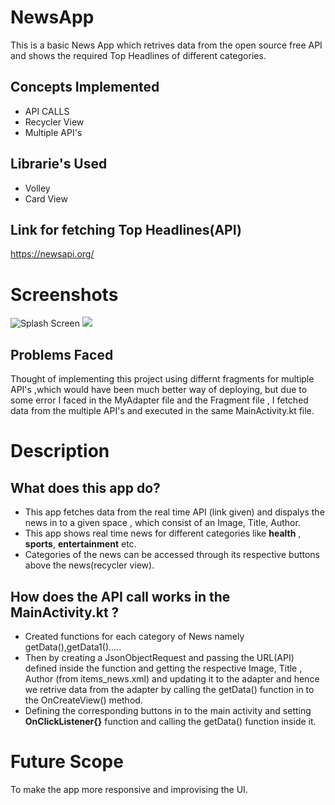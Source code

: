 # NewsApp
This is a basic News App which retrives data from the open source free API and shows the required Top Headlines of different categories.

## Concepts Implemented

* API CALLS
* Recycler View
* Multiple API's

## Librarie's Used

* Volley
* Card View

## Link for fetching Top Headlines(API)

https://newsapi.org/

# Screenshots

![Splash Screen](https://user-images.githubusercontent.com/71012103/104060975-be969180-521d-11eb-9ab2-1619f9aa8ef6.jpeg)
![](https://user-images.githubusercontent.com/71012103/104060980-bfc7be80-521d-11eb-9ff1-a4c705bf6cde.jpeg)

## Problems Faced

Thought of implementing this project using differnt fragments for multiple API's ,which would have been much better way of deploying, but due to some error I faced in the MyAdapter file and the Fragment file , I fetched data from the multiple API's and executed in the same MainActivity.kt file.

# Description

## What does this app do?

* This app fetches data from the real time API (link given) and dispalys the news in to a given space , which consist of an Image, Title, Author.
* This app shows real time news for different categories like **health** , **sports**, **entertainment** etc.
* Categories of the news can be accessed through its respective buttons above the news(recycler view).

## How does the API call works in the MainActivity.kt ?

* Created functions for each category of News namely getData(),getData1().....
* Then by creating a JsonObjectRequest and passing the URL(API) defined inside the function and getting the respective Image, Title , Author (from items_news.xml) and updating it to the adapter and hence we retrive data from the adapter by calling the getData() function in to the OnCreateView() method.
* Defining the corresponding buttons in to the main activity and setting **OnClickListener{}** function and calling the getData() function inside it.

# Future Scope

To make the app more responsive and improvising the UI.
